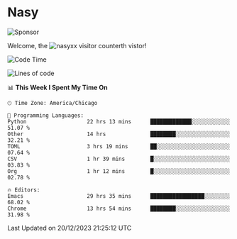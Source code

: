 # Nasy

<!--
<p align="center">
<img height="200" src="https://github-readme-stats.vercel.app/api?username=nasyxx&count_private=true&show_icons=true&theme=dracula&include_all_commits=true"/>
<img height="200" src="https://github-readme-stats.vercel.app/api/top-langs/?username=nasyxx&theme=dracula&hide=html,jupyter+notebook&count_private=true&show_icons=true"/>
</p>

  
----------------
-->

![Sponsor](https://img.shields.io/static/v1.svg?label=Sponsor&message=%E2%9D%A4&logo=GitHub&style=flat&color=pink)
 
Welcome, the ![nasyxx visitor counter](https://count.getloli.com/get/@nasyxx?theme=rule34)th vistor!
 
<!--START_SECTION:waka-->
![Code Time](http://img.shields.io/badge/Code%20Time-4%2C147%20hrs%2013%20mins-blue)

![Lines of code](https://img.shields.io/badge/From%20Hello%20World%20I%27ve%20Written-6.3%20million%20lines%20of%20code-blue)

📊 **This Week I Spent My Time On** 

```text
🕑︎ Time Zone: America/Chicago

💬 Programming Languages: 
Python                   22 hrs 13 mins      █████████████░░░░░░░░░░░░   51.07 % 
Other                    14 hrs              ████████░░░░░░░░░░░░░░░░░   32.21 % 
TOML                     3 hrs 19 mins       ██░░░░░░░░░░░░░░░░░░░░░░░   07.64 % 
CSV                      1 hr 39 mins        █░░░░░░░░░░░░░░░░░░░░░░░░   03.83 % 
Org                      1 hr 12 mins        █░░░░░░░░░░░░░░░░░░░░░░░░   02.78 % 

🔥 Editors: 
Emacs                    29 hrs 35 mins      █████████████████░░░░░░░░   68.02 % 
Chrome                   13 hrs 54 mins      ████████░░░░░░░░░░░░░░░░░   31.98 % 
```


 Last Updated on 20/12/2023 21:25:12 UTC
<!--END_SECTION:waka-->

<!-- ![visitors](https://visitor-badge.laobi.icu/badge?page_id=nasyxx.nasyxx) -->
